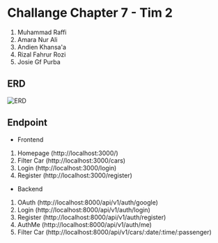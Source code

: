 # Challange Chapter 7 - Tim 2

1. Muhammad Raffi
2. Amara Nur Ali
3. Andien Khansa'a
4. Rizal Fahrur Rozi
5. Josie Gf Purba

## ERD

![ERD](/uploads/c82af437e17a46a699606032a0b18961/ERD.png)

## Endpoint
- Frontend 
1. Homepage (http://localhost:3000/)
2. Filter Car (http://localhost:3000/cars)
3. Login (http://localhost:3000/login)
4. Register (http://localhost:3000/register)
- Backend
1. OAuth (http://localhost:8000/api/v1/auth/google)
2. Login (http://localhost:8000/api/v1/auth/login)
3. Register (http://localhost:8000/api/v1/auth/register)
4. AuthMe (http://localhost:8000/api/v1/auth/me)
5. Filter Car (http://localhost:8000/api/v1/cars/:date/:time/:passenger)